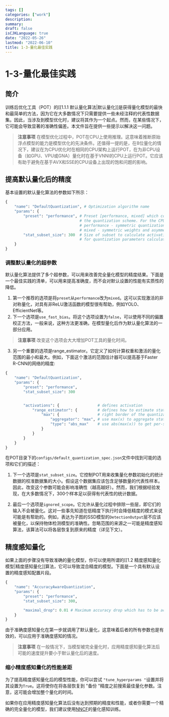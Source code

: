 ```yaml
---
tags: []
categories: ["work"]
description:
summary:
draft: false
isCJKLanguage: true
date: "2022-05-26"
lastmod: "2022-06-10"
title: 1-3-量化最佳实践
---
```


# 1-3-量化最佳实践

## 简介

训练后优化工具（POT）的[[1.1.1 默认量化算法|默认量化]]是获得量化模型的最快和最简单的方法，因为它在大多数情况下只需要提供一些未经注释的代表性数据集。因此，当涉及到模型优化时，建议将其作为一个起点。然而，在某些情况下，它可能会导致显著的准确性偏差。本文件旨在提供一些提示以解决这一问题。

>**注意事项**
>在模型优化过程中，POT在CPU上使用推理。这意味着推断原始浮点模型的能力是模型优化的先决条件。还值得一提的是，在8位量化的情况下，建议在为CPU优化时在相同的CPU架构上运行POT，在为非CPU设备（如GPU、VPU或GNA）量化时在基于VNNI的CPU上运行POT。它应该有助于避免在基于AVX和SSE的CPU设备上出现的饱和问题的影响。

## 提高默认量化后的精度

基本设置的默认量化算法的参数如下所示：
```python
{
    "name": "DefaultQuantization", # Optimization algorithm name
    "params": {
        "preset": "performance", # Preset [performance, mixed] which controls
                                 # the quantization scheme. For the CPU:
                                 # performance - symmetric quantization  of weights and activations
                                 # mixed - symmetric weights and asymmetric activations
        "stat_subset_size": 300  # Size of subset to calculate activations statistics that can be used
                                 # for quantization parameters calculation
    }
}
```

### 调整默认量化的超参数

默认量化算法提供了多个超参数，可以用来改善完全量化模型的精度结果。下面是一个最佳实践的清单，可以用来提高准确度，而不会对默认设置的性能有实质性的降低。

1. 第一个推荐的选项是将`preset`从`performance`改为`mixed`。这可以实现激活的非对称量化，对具有非ReLU激活函数的模型很有帮助，例如YOLO、EfficientNet等。
2. 下一个选项是`use_fast_bias`。将这个选项设置为`false`，可以使用不同的偏置校正方法，一般来说，这种方法更准确，在模型量化后作为默认量化算法的一部分应用。
  >**注意事项**
  >改变这个选项会大大增加POT工具的量化时间。
3. 另一个重要的选项是range_estimator。它定义了如何计算权重和激活的量化范围的最小和最大。例如，下面这个激活的范围估计器可以提高基于Faster R-CNN的网络的精度:
```python
{
    "name": "DefaultQuantization",
    "params": {
        "preset": "performance",
        "stat_subset_size": 300


        "activations": {                 # defines activation
            "range_estimator": {         # defines how to estimate statistics
                "max": {                 # right border of the quantizating floating-point range
                    "aggregator": "max", # use max(x) to aggregate statistics over calibration dataset
                    "type": "abs_max"    # use abs(max(x)) to get per-sample statistics
                }
            }
        }
    }
}
```

在POT目录下的`configs/default_quantization_spec.json`文件中找到可能的选项和它们的描述：

1. 下一个选项是`stat_subset_size`。它控制POT用来收集量化参数初始化的统计数据的校准数据集的大小。假设这个数据集应该包含足够数量的代表性样本。因此，改变这个参数可能会影响准确性（越高越好）。然而，我们根据经验发现，在大多数情况下，300个样本足以获得有代表性的统计数据。

2. 最后一个选项是`ignored_scope`。它允许从量化过程中排除一些层，即它们的输入不会被量化。这对一些事先知道在低精度下执行时会降低精度的模式来说可能是有帮助的。例如，表达为子图的SSD模型的`DetectionOutput`层不应该被量化，以保持物体检测模型的准确性。忽略范围的来源之一可能是精度感知算法，该算法可以将各层恢复到原来的精度（详见下文）。

## 精度感知量化

如果上面的步骤没有导致准确的量化模型，你可以使用所谓的[[1.2 精度感知量化模型|精度感知量化]]算法，它可以导致混合精度的模型。下面是一个具有默认设置的精度感知配置片段。

```python
{
    "name": "AccuracyAwareQuantization",
    "params": {
        "preset": "performance",
        "stat_subset_size": 300,

        "maximal_drop": 0.01 # Maximum accuracy drop which has to be achieved after the quantization
    }
}
```

由于准确度感知量化在第一步就调用了默认量化，这意味着后者的所有参数也是有效的，可以应用于准确度感知的情况。

>**注意事项**
>在一般情况下，当模型被完全量化时，应用精度感知量化算法后可能的速度提升要小于默认量化后的速度。

### 缩小精度感知量化的性能差距

为了提高精度感知量化后的模型性能，你可以尝试 `"tune_hyperparams "`设置并将其设置为`True`。这将使你在将各层恢复到 "备份 "精度之前搜索最佳量化参数。注意，这可能会增加整个量化的时间。

如果你在应用精度感知量化算法后没有达到预期的精度和性能，或者你需要一个精确的完全量化的模型，我们建议使用[NNCF](https://docs.openvino.ai/latest/docs_nncf_introduction.html#doxid-docs-nncf-introduction)的量化感知训练。
